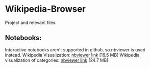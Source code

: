 # Wikipedia-Browser
Project and relevant files 

## Notebooks:
Interactive notebooks aren't supported in github, so nbviewer is used instead.
Wikipedia Visualization: [nbviewer link](https://nbviewer.jupyter.org/github/dmarkos/Wikipedia-Browser/blob/master/notebook/Wikipedia%20visualization.ipynb) [16.5 MB]
Wikipedia visualization of categories: [nbviewer link](https://nbviewer.jupyter.org/github/dmarkos/Wikipedia-Browser/blob/master/notebook/Wikipedia%20visualization%20of%20categories.ipynb) [24.7 MB]
